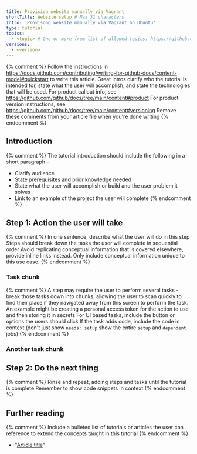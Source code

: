 ```yaml
---
title: Provision website manually via Vagrant
shortTitle: Website setup # Max 31 characters
intro: 'Provisong website manually via Vagrant on Ubuntu'
type: tutorial
topics:
  - <topic> # One or more from list of allowed topics: https://github.com/github/docs/blob/main/data/allowed-topics.js
versions:
  - <version>
---
```


{% comment %}
Follow the instructions in https://docs.github.com/contributing/writing-for-github-docs/content-model#quickstart to write this article.
Great intros clarify who the tutorial is intended for, state what the user will accomplish, and state the technologies that will be used.
For product callout info, see https://github.com/github/docs/tree/main/content#product
For product version instructions, see https://github.com/github/docs/tree/main/content#versioning
Remove these comments from your article file when you're done writing
{% endcomment %}

## Introduction

{% comment %}
The tutorial introduction should include the following in a short paragraph -

- Clarify audience
- State prerequisites and prior knowledge needed
- State what the user will accomplish or build and the user problem it solves
- Link to an example of the project the user will complete
{% endcomment %}

## Step 1: Action the user will take

{% comment %}
In one sentence, describe what the user will do in this step
Steps should break down the tasks the user will complete in sequential order
Avoid replicating conceptual information that is covered elsewhere, provide inline links instead. Only include conceptual information unique to this use case.
{% endcomment %}

### Task chunk

{% comment %}
A step may require the user to perform several tasks - break those tasks down into chunks, allowing the user to scan quickly to find their place if they navigated away from this screen to perform the task.
An example might be creating a personal access token for the action to use and then storing it in secrets
For UI based tasks, include the button or options the users should click
If the task adds code, include the code in context (don't just show `needs: setup` show the entire `setup` and `dependent` jobs)
{% endcomment %}

### Another task chunk

## Step 2: Do the next thing

{% comment %}
Rinse and repeat, adding steps and tasks until the tutorial is complete
Remember to show code snippets in context
{% endcomment %}

## Further reading

{% comment %}
Include a bulleted list of tutorials or articles the user can reference to extend the concepts taught in this tutorial
{% endcomment %}

- "[Article title](article-URL)"
